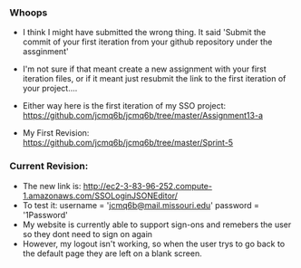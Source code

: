 ### Whoops
- I think I might have submitted the wrong thing. It said 'Submit the commit of your first iteration from your github repository under the assginment'
- I'm not sure if that meant create a new assignment with your first iteration files, or if it meant just resubmit the link to the first iteration of your project....

- Either way here is the first iteration of my SSO project: https://github.com/jcmq6b/jcmq6b/tree/master/Assignment13-a
- My First Revision: https://github.com/jcmq6b/jcmq6b/tree/master/Sprint-5

### Current Revision:
- The new link is: http://ec2-3-83-96-252.compute-1.amazonaws.com/SSOLoginJSONEditor/
- To test it: username = 'jcmq6b@mail.missouri.edu'  password = '1Password'
- My website is currently able to support sign-ons and remebers the user so they dont need to sign on again
- However, my logout isn't working, so when the user trys to go back to the default page they are left on a blank screen.
